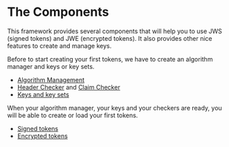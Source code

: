 The Components
==============

This framework provides several components that will help you to use JWS (signed tokens) and JWE (encrypted tokens).
It also provides other nice features to create and manage keys. 

Before to start creating your first tokens, we have to create an algorithm manager and keys or key sets.

* [Algorithm Management](jwa/index.md)
* [Header Checker](header_checker/index.md) and [Claim Checker](claim_checker/index.md) 
* [Keys and key sets](jwk/index.md)

When your algorithm manager, your keys and your checkers are ready, you will be able to create or load your first tokens.

* [Signed tokens](jws/index.md)
* [Encrypted tokens](jwe/index.md)

